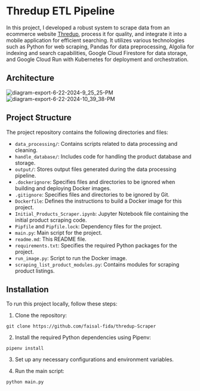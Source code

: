 # Thredup ETL Pipeline
In this project, I developed a robust system to scrape data from an ecommerce website [Thredup](https://www.thredup.com/), process it for quality, and integrate it into a mobile application for efficient searching. It utilizes various technologies such as Python for web scraping, Pandas for data preprocessing, Algolia for indexing and search capabilities, Google Cloud Firestore for data storage, and Google Cloud Run with Kubernetes for deployment and orchestration.


## Architecture
![diagram-export-6-22-2024-9_25_25-PM](https://github.com/faisal-fida/ETL-Pipeline-ThredUp-using-Algolia-and-Firestore/assets/69955157/7d2dade5-65ea-486c-acb1-c337663ef26c)
![diagram-export-6-22-2024-10_39_38-PM](https://github.com/faisal-fida/ETL-Pipeline-ThredUp-using-Algolia-and-Firestore/assets/69955157/c36a34b4-5d0a-42d2-939a-5a8ac2ab0c2f)


## Project Structure

The project repository contains the following directories and files:

- `data_processing/`: Contains scripts related to data processing and cleaning.
- `handle_database/`: Includes code for handling the product database and storage.
- `output/`: Stores output files generated during the data processing pipeline.
- `.dockerignore`: Specifies files and directories to be ignored when building and deploying Docker images.
- `.gitignore`: Specifies files and directories to be ignored by Git.
- `Dockerfile`: Defines the instructions to build a Docker image for this project.
- `Initial_Products_Scraper.ipynb`: Jupyter Notebook file containing the initial product scraping code.
- `Pipfile` and `Pipfile.lock`: Dependency files for the project.
- `main.py`: Main script for the project.
- `readme.md`: This README file.
- `requirements.txt`: Specifies the required Python packages for the project.
- `run_image.py`: Script to run the Docker image.
- `scraping_list_product_modules.py`: Contains modules for scraping product listings.

## Installation

To run this project locally, follow these steps:

1. Clone the repository:

```
git clone https://github.com/faisal-fida/thredup-Scraper
```

2. Install the required Python dependencies using Pipenv:

```
pipenv install
```

3. Set up any necessary configurations and environment variables.

4. Run the main script:
```
python main.py
```
